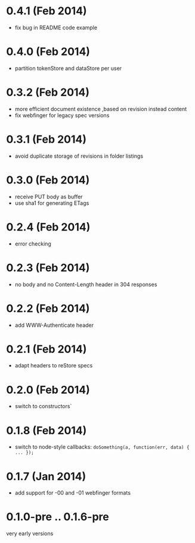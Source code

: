 # 0.4.1 (Feb 2014)
* fix bug in README code example

# 0.4.0 (Feb 2014)
* partition tokenStore and dataStore per user

# 0.3.2 (Feb 2014)
* more efficient document existence ,based on revision instead content
* fix webfinger for legacy spec versions

# 0.3.1 (Feb 2014)
* avoid duplicate storage of revisions in folder listings

# 0.3.0 (Feb 2014)
* receive PUT body as buffer
* use sha1 for generating ETags

# 0.2.4 (Feb 2014)
* error checking

# 0.2.3 (Feb 2014)
* no body and no Content-Length header in 304 responses

# 0.2.2 (Feb 2014)
* add WWW-Authenticate header

# 0.2.1 (Feb 2014)
* adapt headers to reStore specs

# 0.2.0 (Feb 2014)
* switch to constructors`

# 0.1.8 (Feb 2014)
* switch to node-style callbacks: `doSomething(a, function(err, data) { ... });`

# 0.1.7 (Jan 2014)
* add support for -00 and -01 webfinger formats

# 0.1.0-pre .. 0.1.6-pre
very early versions
